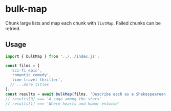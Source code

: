 # bulk-map

Chunk large lists and map each chunk with `listMap`. Failed chunks can be retried.

## Usage

```javascript
import { bulkMap } from '../../index.js';

const films = [
  'sci-fi epic',
  'romantic comedy',
  'time-travel thriller',
  // ...more titles
];
const results = await bulkMap(films, 'Describe each as a Shakespearean play', { chunkSize: 5 });
// results[0] === 'A saga among the stars'
// results[1] === 'Where hearts and humor entwine'
```

